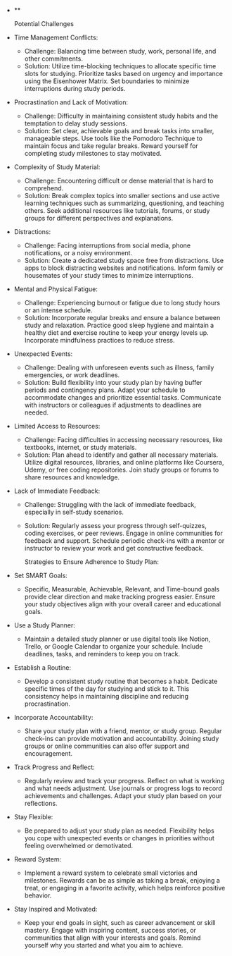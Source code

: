 - **
  
  Potential Challenges
- Time Management Conflicts:
	- Challenge: Balancing time between study, work, personal life, and other commitments.
	- Solution: Utilize time-blocking techniques to allocate specific time slots for studying. Prioritize tasks based on urgency and importance using the Eisenhower Matrix. Set boundaries to minimize interruptions during study periods.
- Procrastination and Lack of Motivation:
	- Challenge: Difficulty in maintaining consistent study habits and the temptation to delay study sessions.
	- Solution: Set clear, achievable goals and break tasks into smaller, manageable steps. Use tools like the Pomodoro Technique to maintain focus and take regular breaks. Reward yourself for completing study milestones to stay motivated.
- Complexity of Study Material:
	- Challenge: Encountering difficult or dense material that is hard to comprehend.
	- Solution: Break complex topics into smaller sections and use active learning techniques such as summarizing, questioning, and teaching others. Seek additional resources like tutorials, forums, or study groups for different perspectives and explanations.
- Distractions:
	- Challenge: Facing interruptions from social media, phone notifications, or a noisy environment.
	- Solution: Create a dedicated study space free from distractions. Use apps to block distracting websites and notifications. Inform family or housemates of your study times to minimize interruptions.
- Mental and Physical Fatigue:
	- Challenge: Experiencing burnout or fatigue due to long study hours or an intense schedule.
	- Solution: Incorporate regular breaks and ensure a balance between study and relaxation. Practice good sleep hygiene and maintain a healthy diet and exercise routine to keep your energy levels up. Incorporate mindfulness practices to reduce stress.
- Unexpected Events:
	- Challenge: Dealing with unforeseen events such as illness, family emergencies, or work deadlines.
	- Solution: Build flexibility into your study plan by having buffer periods and contingency plans. Adapt your schedule to accommodate changes and prioritize essential tasks. Communicate with instructors or colleagues if adjustments to deadlines are needed.
- Limited Access to Resources:
	- Challenge: Facing difficulties in accessing necessary resources, like textbooks, internet, or study materials.
	- Solution: Plan ahead to identify and gather all necessary materials. Utilize digital resources, libraries, and online platforms like Coursera, Udemy, or free coding repositories. Join study groups or forums to share resources and knowledge.
- Lack of Immediate Feedback:
	- Challenge: Struggling with the lack of immediate feedback, especially in self-study scenarios.
	- Solution: Regularly assess your progress through self-quizzes, coding exercises, or peer reviews. Engage in online communities for feedback and support. Schedule periodic check-ins with a mentor or instructor to review your work and get constructive feedback.
	  
	  Strategies to Ensure Adherence to Study Plan:
- Set SMART Goals:
	- Specific, Measurable, Achievable, Relevant, and Time-bound goals provide clear direction and make tracking progress easier. Ensure your study objectives align with your overall career and educational goals.
- Use a Study Planner:
	- Maintain a detailed study planner or use digital tools like Notion, Trello, or Google Calendar to organize your schedule. Include deadlines, tasks, and reminders to keep you on track.
- Establish a Routine:
	- Develop a consistent study routine that becomes a habit. Dedicate specific times of the day for studying and stick to it. This consistency helps in maintaining discipline and reducing procrastination.
- Incorporate Accountability:
	- Share your study plan with a friend, mentor, or study group. Regular check-ins can provide motivation and accountability. Joining study groups or online communities can also offer support and encouragement.
- Track Progress and Reflect:
	- Regularly review and track your progress. Reflect on what is working and what needs adjustment. Use journals or progress logs to record achievements and challenges. Adapt your study plan based on your reflections.
- Stay Flexible:
	- Be prepared to adjust your study plan as needed. Flexibility helps you cope with unexpected events or changes in priorities without feeling overwhelmed or demotivated.
- Reward System:
	- Implement a reward system to celebrate small victories and milestones. Rewards can be as simple as taking a break, enjoying a treat, or engaging in a favorite activity, which helps reinforce positive behavior.
- Stay Inspired and Motivated:
	- Keep your end goals in sight, such as career advancement or skill mastery. Engage with inspiring content, success stories, or communities that align with your interests and goals. Remind yourself why you started and what you aim to achieve.